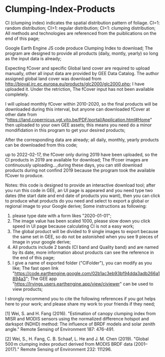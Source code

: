 # Clumping-Index-Products
CI (clumping index) indicates the spatial distribution pattern of foliage. CI=1: random distribution; CI>1: regular distribution; CI<1: clumping distribution;
All methods and technologies are referenced from the puiblications on the end of this page;

Google Earth Engine JS code produce Clumping Index to download;
The program are designed to provide all products (daily, montly, yearly) so long as the input data is already; 

Expecting fCover and specific Global land cover are required to upload manually, other all input data are provided by GEE Data Catalog.
The author assigned global land cover was download from http://bioval.jrc.ec.europa.eu/products/glc2000/glc2000.php; I have uploaded it.
Under the retriction, The fCover input has not been available completely.

I will upload monthly fCover within 2010-2020, so the final products will be downloaded during this interval, but anyone can downloaded fCover at other date from "https://land.copernicus.vgt.vito.be/PDF/portal/Application.html#Home" then uploaded to your own GEE assets; this means you need do a minor mondifidation in this program to get your desired products;

After the corresponding data are already; all daily, monthly, yearly products can be downloaded from this code;

up to 2022-02-17, the fCover only during 2019 have been uploaded, so the CI products in 2019 are available for download; The fFcoer images are continuously uploading...,during these days, you can still download products during not confind 2019 because the program took the available fCover to produce. 



Notes: this code is designed to provide an interactive download tool; after you run this code in GEE, an UI page is appeared and you need type two dates (the start date and end date of products you want), then you can click to produce what products do you need and select to export a global or regional image to your Google derive;
Some instructions as following:
 1) please type date with a form likes "2020-01-01";
 2) The image value has been scaled 1000, please slow down you click speed in UI page because calculating CI is not a easy work;
 3) The global product will be divided to 9 single images to export because the same set in GEE, so do not be astonished when you see 9 pieces of Image in your google derive;
 4) All products include 2 bands (CI band and Quality band) and are named by its date, more information about products can see the reference in the end of this page;
 5) I give a name of exported folder ("CIFolder"), you can modify as you like;
The fast open link "https://code.earthengine.google.com/02b1ac3eb93bf94dda3adb266a1894a3"; The GEE app "https://lrvings.users.earthengine.app/view/civiewer" can be used to view products;

I strongly recommend you to cite the following references if you got helps here to your work; and please share my work to your friends if they need;

[1] Wei, S. and H. Fang (2016). "Estimation of canopy clumping index from MISR and MODIS sensors using the normalized difference hotspot and darkspot (NDHD) method: The influence of BRDF models and solar zenith angle." Remote Sensing of Environment 187: 476-491.

[2] Wei, S., H. Fang, C. B. Schaaf, L. He and J. M. Chen (2019). "Global 500 m clumping index product derived from MODIS BRDF data (2001–2017)." Remote Sensing of Environment 232: 111296.
